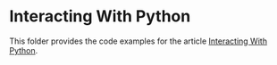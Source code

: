 # Interacting With Python

This folder provides the code examples for the article [Interacting With Python](https://realpython.com/interacting-with-python/).
